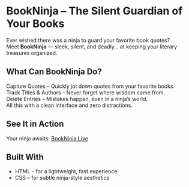 # BookNinja – The Silent Guardian of Your Books

Ever wished there was a ninja to guard your favorite book quotes?  
Meet **BookNinja** — sleek, silent, and deadly… at keeping your literary treasures organized.

## What Can BookNinja Do?
Capture Quotes – Quickly jot down quotes from your favorite books.  
Track Titles & Authors – Never forget where wisdom came from.  
Delete Entries – Mistakes happen, even in a ninja’s world.  
All this with a clean interface and zero distractions.  

##  See It in Action
Your ninja awaits: [BookNinja Live](https://barakath575.github.io/BookNinja/)

## Built With
* HTML – for a lightweight, fast experience  
* CSS – for subtle ninja-style aesthetics  





